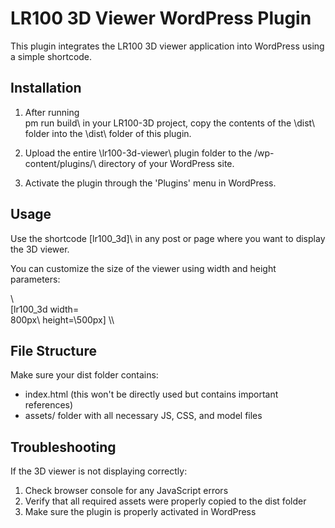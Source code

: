 # LR100 3D Viewer WordPress Plugin

This plugin integrates the LR100 3D viewer application into WordPress using a simple shortcode.

## Installation

1. After running \
pm run build\ in your LR100-3D project, copy the contents of the \dist\ folder into the \dist\ folder of this plugin.

2. Upload the entire \lr100-3d-viewer\ plugin folder to the \/wp-content/plugins/\ directory of your WordPress site.

3. Activate the plugin through the 'Plugins' menu in WordPress.

## Usage

Use the shortcode \[lr100_3d]\ in any post or page where you want to display the 3D viewer.

You can customize the size of the viewer using width and height parameters:

\\\
[lr100_3d width=\
800px\ height=\500px\]
\\\

## File Structure

Make sure your dist folder contains:

- index.html (this won't be directly used but contains important references)
- assets/ folder with all necessary JS, CSS, and model files

## Troubleshooting

If the 3D viewer is not displaying correctly:

1. Check browser console for any JavaScript errors
2. Verify that all required assets were properly copied to the dist folder
3. Make sure the plugin is properly activated 
in WordPress


